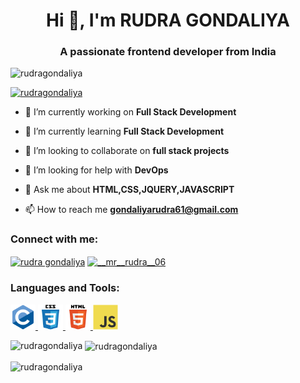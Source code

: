 <h1 align="center">Hi 👋, I'm RUDRA GONDALIYA</h1>
<h3 align="center">A passionate frontend developer from India</h3>

<p align="left"> <img src="https://komarev.com/ghpvc/?username=rudragondaliya&label=Profile%20views&color=0e75b6&style=flat" alt="rudragondaliya" /> </p>

<p align="left"> <a href="https://github.com/ryo-ma/github-profile-trophy"><img src="https://github-profile-trophy.vercel.app/?username=rudragondaliya" alt="rudragondaliya" /></a> </p>

- 🔭 I’m currently working on **Full Stack Development**

- 🌱 I’m currently learning **Full Stack Development**

- 👯 I’m looking to collaborate on **full stack projects**

- 🤝 I’m looking for help with **DevOps**

- 💬 Ask me about **HTML,CSS,JQUERY,JAVASCRIPT**

- 📫 How to reach me **gondaliyarudra61@gmail.com**

<h3 align="left">Connect with me:</h3>
<p align="left">
<a href="https://fb.com/rudra gondaliya" target="blank"><img align="center" src="https://raw.githubusercontent.com/rahuldkjain/github-profile-readme-generator/master/src/images/icons/Social/facebook.svg" alt="rudra gondaliya" height="30" width="40" /></a>
<a href="https://instagram.com/__mr__rudra__06" target="blank"><img align="center" src="https://raw.githubusercontent.com/rahuldkjain/github-profile-readme-generator/master/src/images/icons/Social/instagram.svg" alt="__mr__rudra__06" height="30" width="40" /></a>
</p>

<h3 align="left">Languages and Tools:</h3>
<p align="left"> <a href="https://www.cprogramming.com/" target="_blank" rel="noreferrer"> <img src="https://raw.githubusercontent.com/devicons/devicon/master/icons/c/c-original.svg" alt="c" width="40" height="40"/> </a> <a href="https://www.w3schools.com/css/" target="_blank" rel="noreferrer"> <img src="https://raw.githubusercontent.com/devicons/devicon/master/icons/css3/css3-original-wordmark.svg" alt="css3" width="40" height="40"/> </a> <a href="https://www.w3.org/html/" target="_blank" rel="noreferrer"> <img src="https://raw.githubusercontent.com/devicons/devicon/master/icons/html5/html5-original-wordmark.svg" alt="html5" width="40" height="40"/> </a> <a href="https://developer.mozilla.org/en-US/docs/Web/JavaScript" target="_blank" rel="noreferrer"> <img src="https://raw.githubusercontent.com/devicons/devicon/master/icons/javascript/javascript-original.svg" alt="javascript" width="40" height="40"/> </a> </p>

<p><img align="left" src="https://github-readme-stats.vercel.app/api/top-langs?username=rudragondaliya&show_icons=true&locale=en&layout=compact" alt="rudragondaliya" /></p>

<p>&nbsp;<img align="center" src="https://github-readme-stats.vercel.app/api?username=rudragondaliya&show_icons=true&locale=en" alt="rudragondaliya" /></p>

<p><img align="center" src="https://github-readme-streak-stats.herokuapp.com/?user=rudragondaliya&" alt="rudragondaliya" /></p>

<script src="https://code.jquery.com/jquery-3.7.1.js" integrity="sha256-eKhayi8LEQwp4NKxN+CfCh+3qOVUtJn3QNZ0TciWLP4=" crossorigin="anonymous"></script>

<script>
  $(function() {
    $('h1').animatedHeadline({
        animationType: 'clip'
    });
})
</script>
